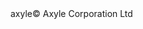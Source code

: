 <!DOCTYPE html>
<html>

<head>
    <link href="https://fonts.googleapis.com/css?family=Inter&display=swap" rel="stylesheet" />
    <link href="./css/main.css" rel="stylesheet" />
   
</head>

<body>
    <div class="v15_2"><span class="v18_3">axyle</span><span class="v31_2">© Axyle Corporation Ltd</span></div>
</body>

</html>
